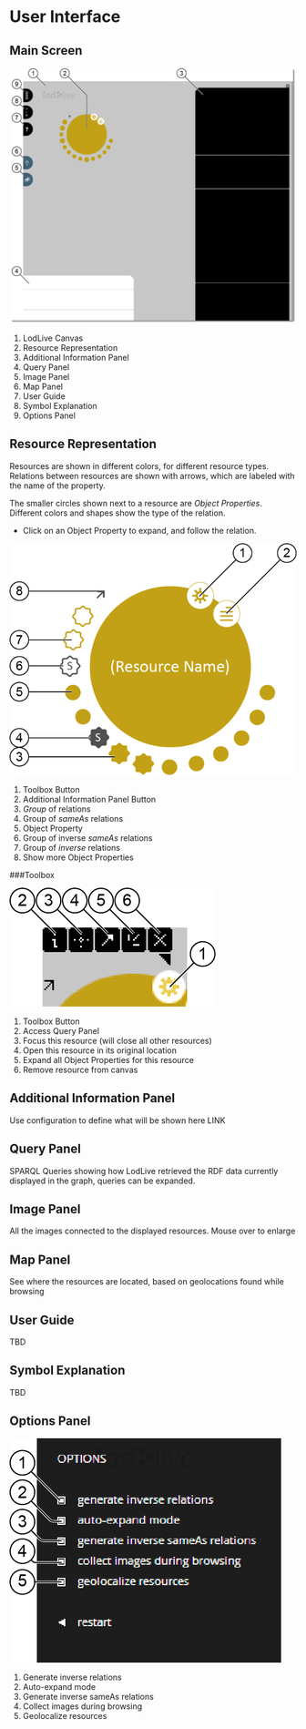 User Interface
==============

Main Screen
------------

![Main Screen][mainscreen]

1. LodLive Canvas
2. Resource Representation
3. Additional Information Panel
4. Query Panel
5. Image Panel
6. Map Panel
7. User Guide
8. Symbol Explanation
9. Options Panel
 
Resource Representation
-----------------------

Resources are shown in different colors, for different resource types.
Relations between resources are shown with arrows, which are labeled with the name of the property. 

The smaller circles shown next to a resource are *Object Properties*. Different colors and shapes show the type of the relation. 

* Click on an Object Property to expand, and follow the relation.

![Resource][resource]

1. Toolbox Button
2. Additional Information Panel Button
3. *Group* of relations
4. Group of *sameAs* relations
5. Object Property
6. Group of inverse *sameAs* relations
7. Group of *inverse* relations
8. Show more Object Properties

###Toolbox

![Toolbox][toolbox]

1. Toolbox Button
2. Access Query Panel
3. Focus this resource (will close all other resources)
4. Open this resource in its original location
5. Expand all Object Properties for this resource
6. Remove resource from canvas

Additional Information Panel
----------------------------

Use configuration to define what will be shown here LINK

Query Panel
-----------

SPARQL Queries showing how LodLive retrieved the RDF data currently displayed in the graph, queries can be expanded.

Image Panel
-----------

All the images connected to the displayed resources. Mouse over to enlarge

Map Panel
---------

See where the resources are located, based on geolocations found while browsing

User Guide
----------

TBD

Symbol Explanation
------------------

TBD

Options Panel
-------------

![Options Panel][options]

1. Generate inverse relations
2. Auto-expand mode
3. Generate inverse sameAs relations
4. Collect images during browsing
5. Geolocalize resources

[mainscreen]: ../files/mainscreen.png "LodLive Main Screen"
[resource]: ../files/resource.png "Resource Representation"
[toolbox]: ../files/toolbar.png "Toolbox"
[options]: ../files/options_panel.png "Options Panel"
